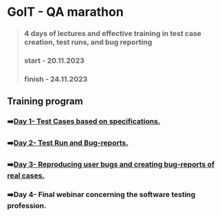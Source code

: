 # GoIT - QA marathon
> ### 4 days of lectures and effective training in test case creation, test runs, and bug reporting
> ### start - 20.11.2023
> ### finish - 24.11.2023

## Training program

### ➡️[Day 1- Test Cases based on specifications.](https://github.com/lilapila/GoIT/blob/fe83d3ce02df761113b3b7b87c9517ed773a7c9f/Day%201.md)

### ➡️[Day 2- Test Run and Bug-reports.](https://github.com/lilapila/GoIT/blob/d577925f3e064590c1b57f4999323714632913d6/Day%202.md)

### ➡️[Day 3- Reproducing user bugs and creating bug-reports of real cases.]( )

### ➡️Day 4- Final webinar concerning the software testing profession.




